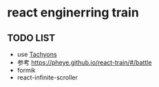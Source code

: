 # react enginerring train

## TODO LIST
- use [Tachyons](https://tachyons.io/)
- 参考 https://pheye.github.io/react-train/#/battle
- formik
- react-infinite-scroller
